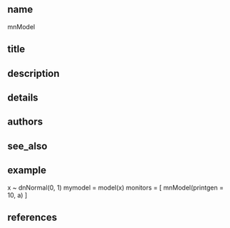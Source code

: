## name
mnModel
## title
## description
## details
## authors
## see_also
## example
x ~ dnNormal(0, 1)
mymodel = model(x)
monitors = [ mnModel(printgen = 10, a) ]
## references
